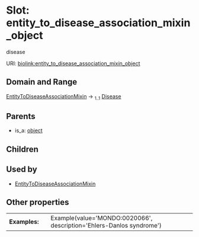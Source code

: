 
# Slot: entity_to_disease_association_mixin_object


disease

URI: [biolink:entity_to_disease_association_mixin_object](https://w3id.org/biolink/vocab/entity_to_disease_association_mixin_object)


## Domain and Range

[EntityToDiseaseAssociationMixin](EntityToDiseaseAssociationMixin.md) &#8594;  <sub>1..1</sub> [Disease](Disease.md)

## Parents

 *  is_a: [object](object.md)

## Children


## Used by

 * [EntityToDiseaseAssociationMixin](EntityToDiseaseAssociationMixin.md)

## Other properties

|  |  |  |
| --- | --- | --- |
| **Examples:** | | Example(value='MONDO:0020066', description='Ehlers-Danlos syndrome') |

